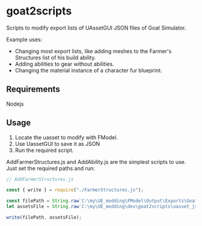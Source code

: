 # goat2scripts

Scripts to modify export lists of UAssetGUI JSON files of Goat Simulator.

Example uses:
- Changing most export lists, like adding meshes to the Farmer's Structures list of his build ability.
- Adding abilities to gear without abilities.
- Changing the material instance of a character fur blueprint.

## Requirements 
Nodejs

## Usage

1. Locate the uasset to modify with FModel.
2. Use UassetGUI to save it as JSON
3. Run the required script. 

AddFarmerStructures.js and AddAbility.js are the simplest scripts to use. Just set the required paths and run:

```javascript
// AddFarmerStructures.js

const { write } = require("./FarmerStructures.js");

const filePath = String.raw`C:\my\UE_modding\FModel\Output\Exports\Goat2\Content\Blueprints\GoatGear\Abilities\BP_GA_Builder.json`;
let assetsFile = String.raw`C:\my\UE_modding\dev\goat2scripts\uasset_json_mod\assetLists\farmer_structures_v3.txt`;

write(filePath, assetsFile);

```
